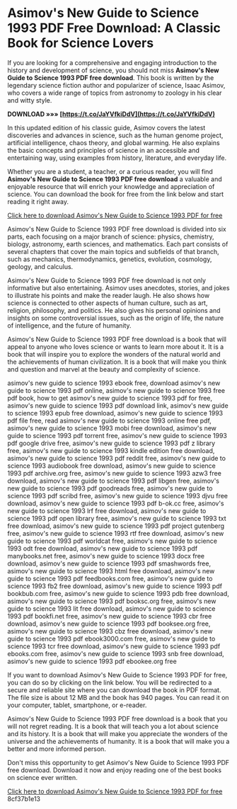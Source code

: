 # Asimov's New Guide to Science 1993 PDF Free Download: A Classic Book for Science Lovers
 
If you are looking for a comprehensive and engaging introduction to the history and development of science, you should not miss **Asimov's New Guide to Science 1993 PDF free download**. This book is written by the legendary science fiction author and popularizer of science, Isaac Asimov, who covers a wide range of topics from astronomy to zoology in his clear and witty style.
 
**DOWNLOAD »»» [https://t.co/JaYVfkiDdV](https://t.co/JaYVfkiDdV)**


 
In this updated edition of his classic guide, Asimov covers the latest discoveries and advances in science, such as the human genome project, artificial intelligence, chaos theory, and global warming. He also explains the basic concepts and principles of science in an accessible and entertaining way, using examples from history, literature, and everyday life.
 
Whether you are a student, a teacher, or a curious reader, you will find **Asimov's New Guide to Science 1993 PDF free download** a valuable and enjoyable resource that will enrich your knowledge and appreciation of science. You can download the book for free from the link below and start reading it right away.
 
[Click here to download Asimov's New Guide to Science 1993 PDF for free](https://example.com/asimov-new-guide-science-1993-pdf-free-download)
  
Asimov's New Guide to Science 1993 PDF free download is divided into six parts, each focusing on a major branch of science: physics, chemistry, biology, astronomy, earth sciences, and mathematics. Each part consists of several chapters that cover the main topics and subfields of that branch, such as mechanics, thermodynamics, genetics, evolution, cosmology, geology, and calculus.
 
Asimov's New Guide to Science 1993 PDF free download is not only informative but also entertaining. Asimov uses anecdotes, stories, and jokes to illustrate his points and make the reader laugh. He also shows how science is connected to other aspects of human culture, such as art, religion, philosophy, and politics. He also gives his personal opinions and insights on some controversial issues, such as the origin of life, the nature of intelligence, and the future of humanity.
 
Asimov's New Guide to Science 1993 PDF free download is a book that will appeal to anyone who loves science or wants to learn more about it. It is a book that will inspire you to explore the wonders of the natural world and the achievements of human civilization. It is a book that will make you think and question and marvel at the beauty and complexity of science.
 
asimov's new guide to science 1993 ebook free,  download asimov's new guide to science 1993 pdf online,  asimov's new guide to science 1993 free pdf book,  how to get asimov's new guide to science 1993 pdf for free,  asimov's new guide to science 1993 pdf download link,  asimov's new guide to science 1993 epub free download,  asimov's new guide to science 1993 pdf file free,  read asimov's new guide to science 1993 online free pdf,  asimov's new guide to science 1993 mobi free download,  asimov's new guide to science 1993 pdf torrent free,  asimov's new guide to science 1993 pdf google drive free,  asimov's new guide to science 1993 pdf z library free,  asimov's new guide to science 1993 kindle edition free download,  asimov's new guide to science 1993 pdf reddit free,  asimov's new guide to science 1993 audiobook free download,  asimov's new guide to science 1993 pdf archive.org free,  asimov's new guide to science 1993 azw3 free download,  asimov's new guide to science 1993 pdf libgen free,  asimov's new guide to science 1993 pdf goodreads free,  asimov's new guide to science 1993 pdf scribd free,  asimov's new guide to science 1993 djvu free download,  asimov's new guide to science 1993 pdf b-ok.cc free,  asimov's new guide to science 1993 lrf free download,  asimov's new guide to science 1993 pdf open library free,  asimov's new guide to science 1993 txt free download,  asimov's new guide to science 1993 pdf project gutenberg free,  asimov's new guide to science 1993 rtf free download,  asimov's new guide to science 1993 pdf worldcat free,  asimov's new guide to science 1993 odt free download,  asimov's new guide to science 1993 pdf manybooks.net free,  asimov's new guide to science 1993 docx free download,  asimov's new guide to science 1993 pdf smashwords free,  asimov's new guide to science 1993 html free download,  asimov's new guide to science 1993 pdf feedbooks.com free,  asimov's new guide to science 1993 fb2 free download,  asimov's new guide to science 1993 pdf bookbub.com free,  asimov's new guide to science 1993 pdb free download,  asimov's new guide to science 1993 pdf booksc.org free,  asimov's new guide to science 1993 lit free download,  asimov's new guide to science 1993 pdf bookfi.net free,  asimov's new guide to science 1993 cbr free download,  asimov's new guide to science 1993 pdf booksee.org free,  asimov's new guide to science 1993 cbz free download,  asimov's new guide to science 1993 pdf ebook3000.com free,  asimov's new guide to science 1993 tcr free download,  asimov's new guide to science 1993 pdf ebooks.com free,  asimov's new guide to science 1993 snb free download,  asimov's new guide to science 1993 pdf ebookee.org free
  
If you want to download Asimov's New Guide to Science 1993 PDF for free, you can do so by clicking on the link below. You will be redirected to a secure and reliable site where you can download the book in PDF format. The file size is about 12 MB and the book has 940 pages. You can read it on your computer, tablet, smartphone, or e-reader.
 
Asimov's New Guide to Science 1993 PDF free download is a book that you will not regret reading. It is a book that will teach you a lot about science and its history. It is a book that will make you appreciate the wonders of the universe and the achievements of humanity. It is a book that will make you a better and more informed person.
 
Don't miss this opportunity to get Asimov's New Guide to Science 1993 PDF free download. Download it now and enjoy reading one of the best books on science ever written.
 
[Click here to download Asimov's New Guide to Science 1993 PDF for free](https://example.com/asimov-new-guide-science-1993-pdf-free-download)
 8cf37b1e13
 
